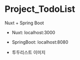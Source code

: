 # Project_TodoList
Nuxt + Spring Boot

- Nuxt: localhost:3000
- SpringBoot: localhost:8080

- 투두리스트 이미지








